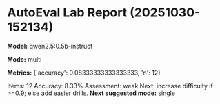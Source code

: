 # AutoEval Lab Report (20251030-152134)

**Model:** qwen2.5:0.5b-instruct

**Mode:** multi

**Metrics:** {'accuracy': 0.08333333333333333, 'n': 12}

Items: 12
Accuracy: 8.33%
Assessment: weak
Next: increase difficulty if >=0.9; else add easier drills.
**Next suggested mode:** single
